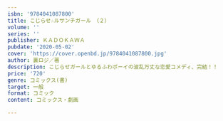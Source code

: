 ```yaml
---
isbn: '9784041087800'
title: こじらせ☆ルサンチガール　（２）
volume: ''
series: ''
publisher: ＫＡＤＯＫＡＷＡ
pubdate: '2020-05-02'
cover: 'https://cover.openbd.jp/9784041087800.jpg'
author: 裏ロジ／著
description: こじらせガールとゆるふわボーイの波乱万丈な恋愛コメディ、完結！！
price: '720'
genre: コミックス(書)
target: 一般
format: コミック
content: コミックス・劇画

---
```

